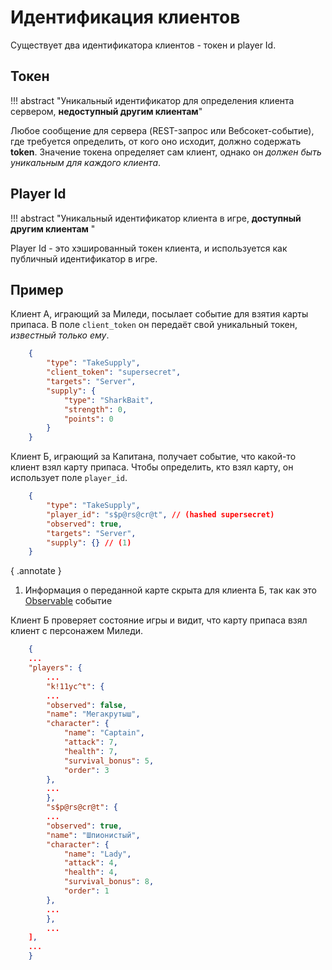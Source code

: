 # Идентификация клиентов

Существует два идентификатора клиентов - токен и player Id.

## Токен

!!! abstract "Уникальный идентификатор для определения клиента сервером, **недоступный другим клиентам**"

Любое сообщение для сервера (REST-запрос или Вебсокет-событие), где требуется определить, от кого
оно исходит, должно содержать **token**. Значение токена определяет сам клиент, однако он
*должен быть уникальным для каждого клиента*.

## Player Id

!!! abstract "Уникальный идентификатор клиента в игре, **доступный другим клиентам** "

Player Id - это хэшированный токен клиента, и используется как публичный идентификатор в игре.

## Пример

Клиент А, играющий за Миледи, посылает событие для взятия карты припаса. В поле `client_token` он передаёт свой уникальный токен, *известный только ему*.

``` json hl_lines="3" title="Отправляемое событие"
    {
        "type": "TakeSupply",
        "client_token": "supersecret",
        "targets": "Server",
        "supply": {
            "type": "SharkBait",
            "strength": 0,
            "points": 0
        }
    }
```

Клиент Б, играющий за Капитана, получает событие, что какой-то клиент взял карту припаса.
Чтобы определить, кто взял карту, он использует поле `player_id`.

``` json hl_lines="3" title="Полученое от другого игрока событие"
    {
        "type": "TakeSupply",
        "player_id": "s$p@rs@cr@t", // (hashed supersecret)
        "observed": true,
        "targets": "Server",
        "supply": {} // (1)
    }


```
{ .annotate }

1. Информация о переданной карте скрыта для клиента Б, так как это [Observable](/docs/events/#Observable) событие

Клиент Б проверяет состояние игры и видит, что карту припаса взял клиент с персонажем Миледи.

``` json hl_lines="18" title="Состояние игры"
    {
    ...
    "players": {
        ...
        "k!11yc^t": {
        ...
        "observed": false,
        "name": "Мегакрутыш",
        "character": {
            "name": "Captain",
            "attack": 7,
            "health": 7,
            "survival_bonus": 5,
            "order": 3
        },
        ...
        },
        "s$p@rs@cr@t": {
        ...
        "observed": true,
        "name": "Шпионистый",
        "character": {
            "name": "Lady",
            "attack": 4,
            "health": 4,
            "survival_bonus": 8,
            "order": 1
        },
        ...
        },
        ...
    ],
    ...
    }
```